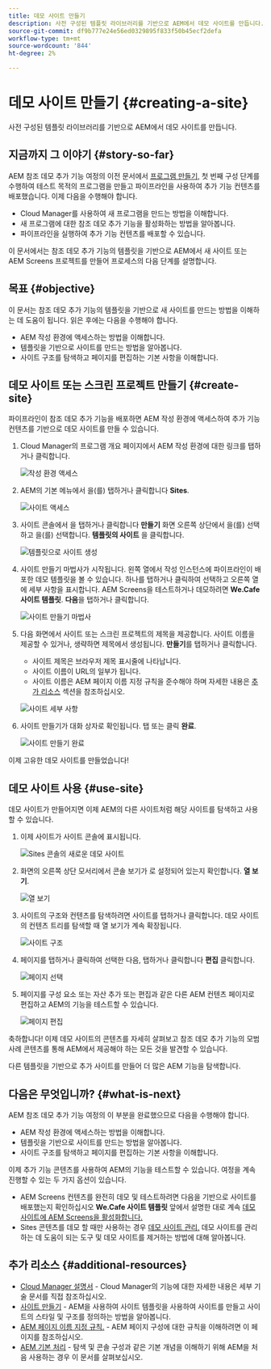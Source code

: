 ```yaml
---
title: 데모 사이트 만들기
description: 사전 구성된 템플릿 라이브러리를 기반으로 AEM에서 데모 사이트를 만듭니다.
source-git-commit: df9b777e24e56ed0329895f833f50b45ecf2defa
workflow-type: tm+mt
source-wordcount: '844'
ht-degree: 2%

---
```



# 데모 사이트 만들기 {#creating-a-site}

사전 구성된 템플릿 라이브러리를 기반으로 AEM에서 데모 사이트를 만듭니다.

## 지금까지 그 이야기 {#story-so-far}

AEM 참조 데모 추가 기능 여정의 이전 문서에서 [프로그램 만들기,](create-program.md) 첫 번째 구성 단계를 수행하여 테스트 목적의 프로그램을 만들고 파이프라인을 사용하여 추가 기능 컨텐츠를 배포했습니다. 이제 다음을 수행해야 합니다.

* Cloud Manager를 사용하여 새 프로그램을 만드는 방법을 이해합니다.
* 새 프로그램에 대한 참조 데모 추가 기능을 활성화하는 방법을 알아봅니다.
* 파이프라인을 실행하여 추가 기능 컨텐츠를 배포할 수 있습니다.

이 문서에서는 참조 데모 추가 기능의 템플릿을 기반으로 AEM에서 새 사이트 또는 AEM Screens 프로젝트를 만들어 프로세스의 다음 단계를 설명합니다.

## 목표 {#objective}

이 문서는 참조 데모 추가 기능의 템플릿을 기반으로 새 사이트를 만드는 방법을 이해하는 데 도움이 됩니다. 읽은 후에는 다음을 수행해야 합니다.

* AEM 작성 환경에 액세스하는 방법을 이해합니다.
* 템플릿을 기반으로 사이트를 만드는 방법을 알아봅니다.
* 사이트 구조를 탐색하고 페이지를 편집하는 기본 사항을 이해합니다.

## 데모 사이트 또는 스크린 프로젝트 만들기 {#create-site}

파이프라인이 참조 데모 추가 기능을 배포하면 AEM 작성 환경에 액세스하여 추가 기능 컨텐츠를 기반으로 데모 사이트를 만들 수 있습니다.

1. Cloud Manager의 프로그램 개요 페이지에서 AEM 작성 환경에 대한 링크를 탭하거나 클릭합니다.

   ![작성 환경 액세스](assets/access-author.png)

1. AEM의 기본 메뉴에서 을(를) 탭하거나 클릭합니다 **Sites**.

   ![사이트 액세스](assets/access-sites.png)

1. 사이트 콘솔에서 을 탭하거나 클릭합니다 **만들기** 화면 오른쪽 상단에서 을(를) 선택하고 을(를) 선택합니다. **템플릿의 사이트** 을 클릭합니다.

   ![템플릿으로 사이트 생성](assets/create-site-from-template.png)

1. 사이트 만들기 마법사가 시작됩니다. 왼쪽 열에서 작성 인스턴스에 파이프라인이 배포한 데모 템플릿을 볼 수 있습니다. 하나를 탭하거나 클릭하여 선택하고 오른쪽 열에 세부 사항을 표시합니다. AEM Screens을 테스트하거나 데모하려면 **We.Cafe 사이트 템플릿**. **다음**&#x200B;을 탭하거나 클릭합니다.

   ![사이트 만들기 마법사](assets/site-creation-wizard.png)

1. 다음 화면에서 사이트 또는 스크린 프로젝트의 제목을 제공합니다. 사이트 이름을 제공할 수 있거나, 생략하면 제목에서 생성됩니다. **만들기**&#x200B;를 탭하거나 클릭합니다.

   * 사이트 제목은 브라우저 제목 표시줄에 나타납니다.
   * 사이트 이름이 URL의 일부가 됩니다.
   * 사이트 이름은 AEM 페이지 이름 지정 규칙을 준수해야 하며 자세한 내용은 [추가 리소스](#additional-resources) 섹션을 참조하십시오.

   ![사이트 세부 사항](assets/site-details.png)

1. 사이트 만들기가 대화 상자로 확인됩니다. 탭 또는 클릭 **완료**.

   ![사이트 만들기 완료](assets/site-creation-complete.png)

이제 고유한 데모 사이트를 만들었습니다!

## 데모 사이트 사용 {#use-site}

데모 사이트가 만들어지면 이제 AEM의 다른 사이트처럼 해당 사이트를 탐색하고 사용할 수 있습니다.

1. 이제 사이트가 사이트 콘솔에 표시됩니다.

   ![Sites 콘솔의 새로운 데모 사이트](assets/new-demo-site.png)

1. 화면의 오른쪽 상단 모서리에서 콘솔 보기가 로 설정되어 있는지 확인합니다. **열 보기**.

   ![열 보기](assets/column-view.png)

1. 사이트의 구조와 컨텐츠를 탐색하려면 사이트를 탭하거나 클릭합니다. 데모 사이트의 컨텐츠 트리를 탐색할 때 열 보기가 계속 확장됩니다.

   ![사이트 구조](assets/site-structure.png)

1. 페이지를 탭하거나 클릭하여 선택한 다음, 탭하거나 클릭합니다 **편집** 클릭합니다.

   ![페이지 선택](assets/select-page.png)

1. 페이지를 구성 요소 또는 자산 추가 또는 편집과 같은 다른 AEM 컨텐츠 페이지로 편집하고 AEM의 기능을 테스트할 수 있습니다.

   ![페이지 편집](assets/edit-page.png)

축하합니다! 이제 데모 사이트의 콘텐츠를 자세히 살펴보고 참조 데모 추가 기능의 모범 사례 콘텐츠를 통해 AEM에서 제공해야 하는 모든 것을 발견할 수 있습니다.

다른 템플릿을 기반으로 추가 사이트를 만들어 더 많은 AEM 기능을 탐색합니다.

## 다음은 무엇입니까? {#what-is-next}

AEM 참조 데모 추가 기능 여정의 이 부분을 완료했으므로 다음을 수행해야 합니다.

* AEM 작성 환경에 액세스하는 방법을 이해합니다.
* 템플릿을 기반으로 사이트를 만드는 방법을 알아봅니다.
* 사이트 구조를 탐색하고 페이지를 편집하는 기본 사항을 이해합니다.

이제 추가 기능 콘텐츠를 사용하여 AEM의 기능을 테스트할 수 있습니다. 여정을 계속 진행할 수 있는 두 가지 옵션이 있습니다.

* AEM Screens 컨텐츠를 완전히 데모 및 테스트하려면 다음을 기반으로 사이트를 배포했는지 확인하십시오 **We.Cafe 사이트 템플릿** 앞에서 설명한 대로 계속 [데모 사이트에 AEM Screens을 활성화합니다.](screens.md)
* Sites 콘텐츠를 데모 할 때만 사용하는 경우 [데모 사이트 관리,](manage.md) 데모 사이트를 관리하는 데 도움이 되는 도구 및 데모 사이트를 제거하는 방법에 대해 알아봅니다.

## 추가 리소스 {#additional-resources}

* [Cloud Manager 설명서](https://experienceleague.adobe.com/docs/experience-manager-cloud-service/onboarding/onboarding-concepts/cloud-manager-introduction.html) - Cloud Manager의 기능에 대한 자세한 내용은 세부 기술 문서를 직접 참조하십시오.
* [사이트 만들기](/help/sites-cloud/administering/site-creation/create-site.md) - AEM을 사용하여 사이트 템플릿을 사용하여 사이트를 만들고 사이트의 스타일 및 구조를 정의하는 방법을 알아봅니다.
* [AEM 페이지 이름 지정 규칙.](/help/sites-cloud/authoring/fundamentals/organizing-pages.md#page-name-restrictions-and-best-practices) - AEM 페이지 구성에 대한 규칙을 이해하려면 이 페이지를 참조하십시오.
* [AEM 기본 처리](/help/sites-cloud/authoring/getting-started/basic-handling.md) - 탐색 및 콘솔 구성과 같은 기본 개념을 이해하기 위해 AEM을 처음 사용하는 경우 이 문서를 살펴보십시오.